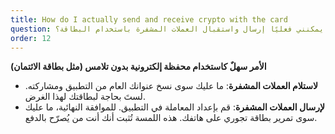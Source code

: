```yaml
---
title: How do I actually send and receive crypto with the card
question: كيف يمكنني فعليًا إرسال واستقبال العملات المشفرة باستخدام البطاقة؟
order: 12
---
```

**الأمر سهلٌ كاستخدام محفظة إلكترونية بدون تلامس (مثل بطاقة الائتمان)**

- **لاستلام العملات المشفرة**: ما عليك سوى نسخ عنوانك العام من التطبيق ومشاركته. لستَ بحاجة لبطاقتك لهذا الغرض.
- **لإرسال العملات المشفرة**: قم بإعداد المعاملة في التطبيق. للموافقة النهائية، ما عليك سوى تمرير بطاقة تجوري على هاتفك. هذه اللمسة تُثبت أنك أنت من يُصرّح بالدفع.
